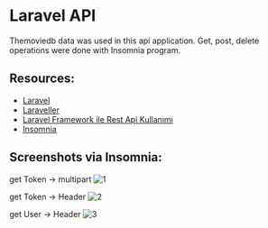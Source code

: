 # Laravel API

Themoviedb data was used in this api application. Get, post, delete operations were done with Insomnia program.

## Resources:

- [Laravel](https://laravel.com/docs/8.x)
- [Laraveller](https://www.youtube.com/watch?v=tphcYh_uoXg&t=175s)
- [Laravel Framework ile Rest Api Kullanımı](https://medium.com/devopsturkiye/laravel-framework-ile-rest-api-kullan%C4%B1m%C4%B1-b%C3%B6l%C3%BCm-1-5c01e646b7fa)
- [Insomnia](https://insomnia.rest)

## Screenshots via Insomnia:

get Token -> multipart
![1](https://user-images.githubusercontent.com/17704776/117577344-140e7c80-b0f2-11eb-8069-e929bbb9eb01.png)

get Token -> Header
![2](https://user-images.githubusercontent.com/17704776/117577355-196bc700-b0f2-11eb-8f1b-2af39e80f00b.png)

get User -> Header
![3](https://user-images.githubusercontent.com/17704776/117577360-1cff4e00-b0f2-11eb-994e-d4edae44bceb.png)
